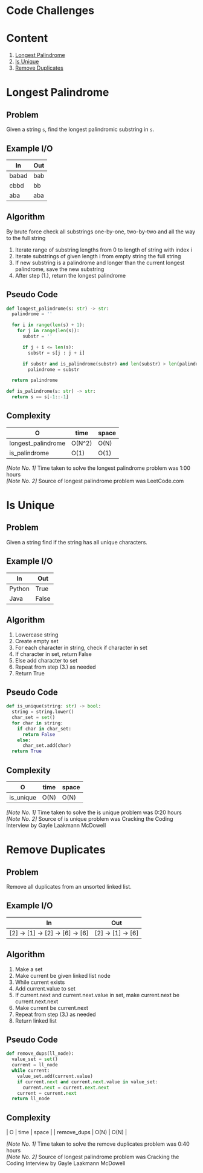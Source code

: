 # Code Challenges

# Content
1. [Longest Palindrome](#longest-palindrome)
2. [Is Unique](#is-unique)
3. [Remove Duplicates](#remove-dups)

# Longest Palindrome

## Problem
Given a string `s`, find the longest palindromic substring in `s`.

## Example I/O
| In | Out |
| --- | --- |
| babad | bab |
| cbbd | bb |
| aba | aba |

## Algorithm
By brute force check all substrings one-by-one, two-by-two and all the way to the full string

1. Iterate range of substring lengths from 0 to length of string with index i
2. Iterate substrings of given length i from empty string the full string
3. If new substring is a palindrome and longer than the current longest palindrome, save the new substring
4. After step (1.), return the longest palindrome

## Pseudo Code
```python
def longest_palindrome(s: str) -> str:
  palindrome = ''

  for i in range(len(s) + 1):
    for j in range(len(s)):
      substr = ''

      if j + i <= len(s):
        substr = s[j : j + i]

      if substr and is_palindrome(substr) and len(substr) > len(palindrome):
        palindrome = substr

  return palindrome

def is_palindrome(s: str) -> str:
  return s == s[-1::-1]
```

## Complexity
| O | time | space |
| --- | --- | --- |
| longest_palindrome | O(N^2) | O(N) |
| is_palindrome | O(1) | O(1) |

*[Note No. 1]* Time taken to solve the longest palindrome problem was 1:00 hours\
*[Note No. 2]* Source of longest palindrome problem was LeetCode.com

# Is Unique

## Problem
Given a string find if the string has all unique characters.

## Example I/O
| In | Out |
| --- | --- |
| Python | True |
| Java | False |

## Algorithm
1. Lowercase string
2. Create empty set
3. For each character in string, check if character in set
4. If character in set, return False
5. Else add character to set
6. Repeat from step (3.) as needed
7. Return True

## Pseudo Code
```python
def is_unique(string: str) -> bool:
  string = string.lower()
  char_set = set()
  for char in string:
    if char in char_set:
      return False
    else:
      char_set.add(char)
  return True
```

## Complexity
| O | time | space |
| --- | --- | --- |
| is_unique | O(N) | O(N) |

*[Note No. 1]* Time taken to solve the is unique problem was 0:20 hours\
*[Note No. 2]* Source of is unique problem was Cracking the Coding Interview by Gayle Laakmann McDowell

# Remove Duplicates

## Problem
Remove all duplicates from an unsorted linked list.

## Example I/O
| In | Out |
| --- | --- |
| [2] -> [1] -> [2] -> [6] -> [6] | [2] -> [1] -> [6] |

## Algorithm
1. Make a set
2. Make current be given linked list node
3. While current exists
3. Add current.value to set
4. If current.next and current.next.value in set, make current.next be current.next.next
5. Make current be current.next
6. Repeat from step (3.) as needed
7. Return linked list

## Pseudo Code
```python
def remove_dups(ll_node):
  value_set = set()
  current = ll_node
  while current:
    value_set.add(current.value)
    if current.next and current.next.value in value_set:
      current.next = current.next.next
    current = current.next
  return ll_node
```

## Complexity
| O | time | space |
| remove_dups | O(N) | O(N) |

*[Note No. 1]* Time taken to solve the remove duplicates problem was 0:40 hours\
*[Note No. 2]* Source of longest palindrome problem was Cracking the Coding Interview by Gayle Laakmann McDowell
